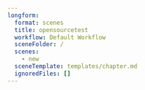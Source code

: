 ```yaml
---
longform:
  format: scenes
  title: opensourcetest
  workflow: Default Workflow
  sceneFolder: /
  scenes:
    - new
  sceneTemplate: templates/chapter.md
  ignoredFiles: []
---
```

